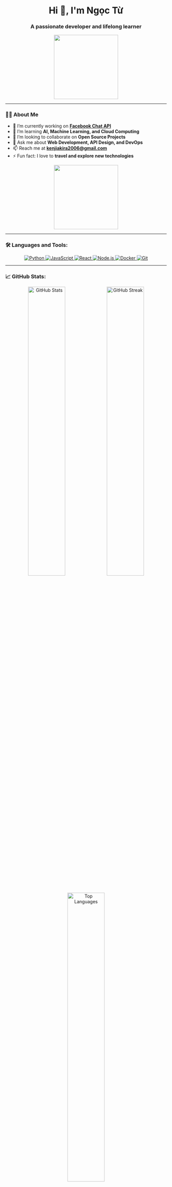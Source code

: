 <h1 align="center">Hi 👋, I'm Ngọc Từ</h1>
<h3 align="center">A passionate developer and lifelong learner</h3>

<p align="center">
  <img src="https://media.giphy.com/media/xT9IgzoKnwFNmISR8I/giphy.gif" width="200" height="200"/>
</p>

---

### 🧑‍💻 About Me

- 🔭 I’m currently working on **[Facebook Chat API](https://github.com/kenjiakira/Pack-Share-MSG)**  
- 🌱 I’m learning **AI, Machine Learning, and Cloud Computing**  
- 👯 I’m looking to collaborate on **Open Source Projects**  
- 💬 Ask me about **Web Development, API Design, and DevOps**  
- 📫 Reach me at **[kenjiakira2006@gmail.com](mailto:kenjiakira2006@gmail.com)**  
- ⚡ Fun fact: I love to **travel and explore new technologies**

<p align="center">
  <img src="https://media.giphy.com/media/WUlplcMpOCEmTGBtBW/giphy.gif" width="200" height="200"/>
</p>

---

### 🛠️ Languages and Tools:

<p align="center">
  <a href="https://www.python.org" target="_blank"> <img src="https://img.shields.io/badge/Python-3776AB?style=for-the-badge&logo=python&logoColor=white" alt="Python" /> </a>
  <a href="https://www.javascript.com" target="_blank"> <img src="https://img.shields.io/badge/JavaScript-F7DF1E?style=for-the-badge&logo=javascript&logoColor=black" alt="JavaScript" /> </a>
  <a href="https://reactjs.org/" target="_blank"> <img src="https://img.shields.io/badge/React-20232A?style=for-the-badge&logo=react&logoColor=61DAFB" alt="React" /> </a>
  <a href="https://nodejs.org" target="_blank"> <img src="https://img.shields.io/badge/Node.js-339933?style=for-the-badge&logo=nodedotjs&logoColor=white" alt="Node.js" /> </a>
  <a href="https://www.docker.com/" target="_blank"> <img src="https://img.shields.io/badge/Docker-2496ED?style=for-the-badge&logo=docker&logoColor=white" alt="Docker" /> </a>
  <a href="https://git-scm.com/" target="_blank"> <img src="https://img.shields.io/badge/Git-F05032?style=for-the-badge&logo=git&logoColor=white" alt="Git" /> </a>
</p>

---

### 📈 GitHub Stats:

<p align="center">
  <img src="https://github-readme-stats.vercel.app/api?username=kenjiakira&show_icons=true&theme=radical" alt="GitHub Stats" width="48%" />
  <img src="https://github-readme-streak-stats.herokuapp.com/?user=kenjiakira&theme=radical" alt="GitHub Streak" width="48%" />
</p>

<p align="center">
  <img src="https://github-readme-stats.vercel.app/api/top-langs/?username=kenjiakira&layout=compact&theme=radical" alt="Top Languages" width="48%" />
</p>

---

### 🎨 Fun GIFs (Why Not?)

<p align="center">
  <img src="https://media.giphy.com/media/26tn33aiTi1jkl6H6/giphy.gif" width="200" height="200" />
  <img src="https://media.giphy.com/media/3o6Zt481isNVuQI1l6/giphy.gif" width="200" height="200" />
  <img src="https://media.giphy.com/media/26Fxy3Iz1ari8oytO/giphy.gif" width="200" height="200" />
</p>

---

### 🌐 Let's Connect:

<p align="center">
  <a href="https://linkedin.com/in/akira-kenji-348557291" target="_blank"> <img src="https://img.shields.io/badge/LinkedIn-%230077B5.svg?style=for-the-badge&logo=linkedin&logoColor=white" alt="LinkedIn" /> </a>
  <a href="https://github.com/kenjiakira" target="_blank"> <img src="https://img.shields.io/badge/GitHub-%23121011.svg?style=for-the-badge&logo=github&logoColor=white" alt="GitHub" /> </a>
  <a href="mailto:kenjiakira2006@gmail.com"> <img src="https://img.shields.io/badge/Email-D14836?style=for-the-badge&logo=gmail&logoColor=white" alt="Gmail" /> </a>
  <a href="https://facebook.com/KenjiDevv" target="_blank"> <img src="https://img.shields.io/badge/Facebook-%231877F2.svg?style=for-the-badge&logo=facebook&logoColor=white" alt="Facebook" /> </a>
</p>

<p align="center">
  <img src="https://visitor-badge.laobi.icu/badge?page_id=kenjiakira.kenjiakira" alt="visitor badge"/>
</p>

